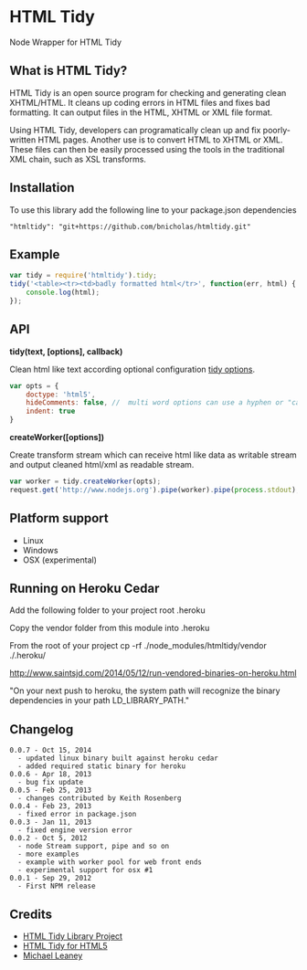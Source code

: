 HTML Tidy
=========

Node Wrapper for HTML Tidy

What is HTML Tidy?
-----------------
HTML Tidy is an open source program for checking and generating clean XHTML/HTML.
It cleans up coding errors in HTML files and fixes bad formatting.
It can output files in the HTML, XHTML or XML file format.

Using HTML Tidy, developers can programatically clean up and fix poorly-written HTML pages.
Another use is to convert HTML to XHTML or XML.
These files can then be easily processed using the tools in the traditional XML chain,
such as XSL transforms.

Installation
------------
To use this library add the following line to your package.json dependencies

    "htmltidy": "git+https://github.com/bnicholas/htmltidy.git"

Example
-------

```javascript
var tidy = require('htmltidy').tidy;
tidy('<table><tr><td>badly formatted html</tr>', function(err, html) {
    console.log(html);
});
```

API
---
__tidy(text, [options], callback)__

Clean html like text according optional configuration [tidy options](http://w3c.github.com/tidy-html5/quickref.html).

```javascript
var opts = {
    doctype: 'html5',
    hideComments: false, //  multi word options can use a hyphen or "camel case"
    indent: true
}
```
__createWorker([options])__

Create transform stream which can receive html like data as writable stream and output cleaned html/xml as readable stream.

```javascript
var worker = tidy.createWorker(opts);
request.get('http://www.nodejs.org').pipe(worker).pipe(process.stdout);
```

Platform support
----------------
* Linux
* Windows
* OSX (experimental)


Running on Heroku Cedar
-----------------------
Add the following folder to your project root .heroku

Copy the vendor folder from this module into .heroku

From the root of your project cp -rf ./node_modules/htmltidy/vendor ./.heroku/

http://www.saintsjd.com/2014/05/12/run-vendored-binaries-on-heroku.html

"On your next push to heroku, the system path will recognize the binary dependencies in your path LD_LIBRARY_PATH."


Changelog
---------
    0.0.7 - Oct 15, 2014
      - updated linux binary built against heroku cedar
      - added required static binary for heroku
    0.0.6 - Apr 18, 2013
      - bug fix update
    0.0.5 - Feb 25, 2013
      - changes contributed by Keith Rosenberg
    0.0.4 - Feb 23, 2013
      - fixed error in package.json
    0.0.3 - Jan 11, 2013
      - fixed engine version error
    0.0.2 - Oct 5, 2012
      - node Stream support, pipe and so on
      - more examples
      - example with worker pool for web front ends
      - experimental support for osx #1
    0.0.1 - Sep 29, 2012
      - First NPM release

Credits
-------
* [HTML Tidy Library Project](http://tidy.sourceforge.net/)
* [HTML Tidy for HTML5](http://w3c.github.com/tidy-html5/)
* [Michael Leaney](http://stackoverflow.com/a/8220285/770155)




